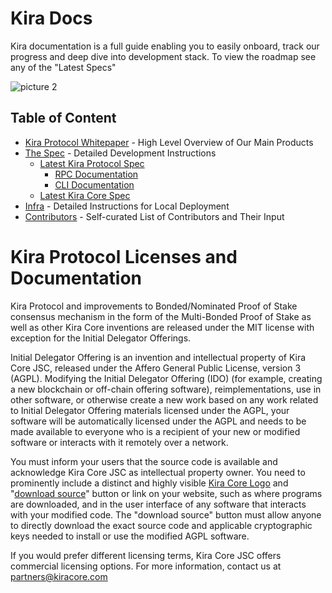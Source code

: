 # Kira Docs

Kira documentation is a full guide enabling you to easily onboard, track our progress and deep dive into development stack. To view the roadmap see any of the "Latest Specs"

![picture 2](https://i.imgur.com/1L5LDHb.png)  

## Table of Content
* [Kira Protocol Whitepaper](Kira-Protocol-Whitepaper.pdf) - High Level Overview of Our Main Products
* [The Spec](spec/README.md) - Detailed Development Instructions
  * [Latest Kira Protocol Spec](spec/iteration-0/README.md)
    * [RPC Documentation](spec/rpc/README.md)
    * [CLI Documentation](spec/cli/README.md)
  * [Latest Kira Core Spec](spec/kira-core/iteration-0/README.md)
* [Infra](infra/README.md) - Detailed Instructions for Local Deployment
* [Contributors](contributors.md) - Self-curated List of Contributors and Their Input

# Kira Protocol Licenses and Documentation

Kira Protocol and improvements to Bonded/Nominated Proof of Stake consensus mechanism in the form of the Multi-Bonded Proof of Stake as well as other Kira Core inventions are released under the MIT license with exception for the Initial Delegator Offerings.

Initial Delegator Offering is an invention and intellectual property of Kira Core JSC, released under the Affero General Public License, version 3 (AGPL). Modifying the Initial Delegator Offering (IDO) (for example, creating a new blockchain or off-chain offering software), reimplementations, use in other software, or otherwise create a new work based on any work related to Initial Delegator Offering materials licensed under the AGPL, your software will be automatically licensed under the AGPL and needs to be made available to everyone who is a recipient of your new or modified software or interacts with it remotely over a network. 

You must inform your users that the source code is available and acknowledge Kira Core JSC as intellectual property owner. You need to prominently include a distinct and highly visible [Kira Core Logo](https://github.com/KiraCore/Kira-Protocol-Documentation/blob/master/KIRA-CORE-LOGO.png) and "[download source](https://github.com/KiraCore/Kira-Protocol-Documentation)" button or link on your website, such as where programs are downloaded, and in the user interface of any software that interacts with your modified code. The "download source" button must allow anyone to directly download the exact source code and applicable cryptographic keys needed to install or use the modified AGPL software.

If you would prefer different licensing terms, Kira Core JSC offers commercial licensing options. For more information, contact us at partners@kiracore.com
